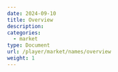```yaml
---
date: 2024-09-10
title: Overview
description:
categories:
  - market
type: Document
url: /player/market/names/overview
weight: 1
---
```


